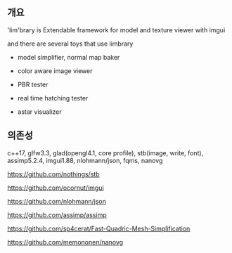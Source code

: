 ## 개요

'lim'brary is Extendable framework for model and texture viewer with imgui

and there are several toys that use limbrary

-   model simplifier, normal map baker

-   color aware image viewer

-   PBR tester

-   real time hatching tester

-   astar visualizer

## 의존성

c++17, glfw3.3, glad(opengl4.1, core profile), stb(image, write, font), assimp5.2.4, imgui1.88, nlohmann/json, fqms, nanovg

https://github.com/nothings/stb

https://github.com/ocornut/imgui

https://github.com/nlohmann/json

https://github.com/assimp/assimp

https://github.com/sp4cerat/Fast-Quadric-Mesh-Simplification

https://github.com/memononen/nanovg
